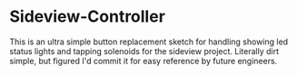 # Sideview-Controller
This is an ultra simple button replacement sketch for handling showing led status lights and tapping solenoids for the sideview project. Literally dirt simple, but figured I'd commit it for easy reference by future engineers.
